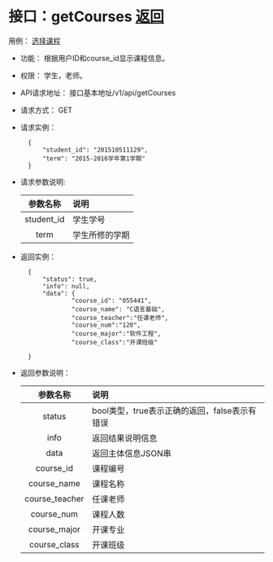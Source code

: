 # 接口：getCourses  [返回](../../README.md)
用例： [选择课程](../用例/选择课程.md)

- 功能：
   根据用户ID和course_id显示课程信息。
    
- 权限：
    学生，老师。    
    
- API请求地址： 
    接口基本地址/v1/api/getCourses

- 请求方式：
    GET

- 请求实例：

        {
            "student_id": "201510511129",
            "term": "2015-2016学年第1学期"
        }
        
- 请求参数说明:        

  |参数名称|说明|
  |:---------:|:--------------------------------------------------------|      
  |student_id|学生学号|
  |term|学生所修的学期|

  
- 返回实例：

        { 
            "status": true,
            "info": null,
            "data": {
                    "course_id": "055441",
                    "course_name": "C语言基础",
                    "course_teacher":"任课老师",
                    "course_num":"120",
                    "course_major":"软件工程",
                    "course_class":"开课班级"

        }

- 返回参数说明：    
 
  |参数名称|说明|
  |:---------:|:--------------------------------------------------------|      
  |status|bool类型，true表示正确的返回，false表示有错误|
  |info|返回结果说明信息|
  |data|返回主体信息JSON串|
  |course_id|课程编号|
  |course_name|课程名称|  
  |course_teacher|任课老师|
  |course_num|课程人数|
  |course_major|开课专业|
  |course_class|开课班级|
